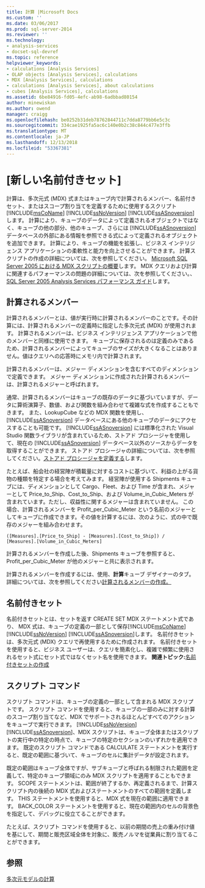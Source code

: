 ```yaml
---
title: 計算 |Microsoft Docs
ms.custom: ''
ms.date: 03/06/2017
ms.prod: sql-server-2014
ms.reviewer: ''
ms.technology:
- analysis-services
- docset-sql-devref
ms.topic: reference
helpviewer_keywords:
- calculations [Analysis Services]
- OLAP objects [Analysis Services], calculations
- MDX [Analysis Services], calculations
- calculations [Analysis Services], about calculations
- cubes [Analysis Services], calculations
ms.assetid: 6be84916-fd05-4efc-ab98-6adbbad80154
author: minewiskan
ms.author: owend
manager: craigg
ms.openlocfilehash: be0252b31deb78762844711c7dda8779bb6e5c3c
ms.sourcegitcommit: 334cae1925fa5ac6c140e0b2c38c844c477e3ffb
ms.translationtype: MT
ms.contentlocale: ja-JP
ms.lasthandoff: 12/13/2018
ms.locfileid: "53367381"
---
```

# <a name="calculations"></a>[新しい名前付きセット]
  計算は、多次元式 (MDX) 式またはキューブ内で計算されるメンバー、名前付きセット、またはスコープ割り当てを定義するために使用するスクリプト[!INCLUDE[msCoName](../../includes/msconame-md.md)] [!INCLUDE[ssNoVersion](../../includes/ssnoversion-md.md)] [!INCLUDE[ssASnoversion](../../includes/ssasnoversion-md.md)]します。 計算により、キューブのデータによって定義されるオブジェクトではなく、キューブの他の部分、他のキューブ、さらには [!INCLUDE[ssASnoversion](../../includes/ssasnoversion-md.md)] データベースの外部にある情報を参照できる式によって定義されるオブジェクトを追加できます。 計算により、キューブの機能を拡張し、ビジネス インテリジェンス アプリケーションの柔軟性と能力を向上させることができます。 計算スクリプトの作成の詳細については、次を参照してください。 [Microsoft SQL Server 2005 における MDX スクリプトの概要](https://go.microsoft.com/fwlink/?LinkId=81892)します。 MDX クエリおよび計算に関連するパフォーマンスの問題の詳細については、次を参照してください。、 [SQL Server 2005 Analysis Services パフォーマンス ガイド](https://go.microsoft.com/fwlink/?LinkId=81621)します。  
  
## <a name="calculated-members"></a>計算されるメンバー  
 計算されるメンバーとは、値が実行時に計算されるメンバーのことです。その計算には、計算されるメンバーの定義時に指定した多次元式 (MDX) が使用されます。 計算されるメンバーは、ビジネス インテリジェンス アプリケーションで他のメンバーと同様に使用できます。 キューブに保存されるのは定義のみであるため、計算されるメンバーによってキューブのサイズが大きくなることはありません。値はクエリへの応答時にメモリ内で計算されます。  
  
 計算されるメンバーは、メジャー ディメンションを含むすべてのディメンションで定義できます。 メジャー ディメンションに作成された計算されるメンバーは、計算されるメジャーと呼ばれます。  
  
 通常、計算されるメンバーはキューブの既存のデータに基づいていますが、データに算術演算子、数値、および関数を組み合わせて複雑な式を作成することもできます。 また、LookupCube などの MDX 関数を使用し、[!INCLUDE[ssASnoversion](../../includes/ssasnoversion-md.md)] データベースにある他のキューブのデータにアクセスすることも可能です。 [!INCLUDE[ssASnoversion](../../includes/ssasnoversion-md.md)] には標準化された Visual Studio 関数ライブラリが含まれているため、ストアド プロシージャを使用して、現在の [!INCLUDE[ssASnoversion](../../includes/ssasnoversion-md.md)] データベース以外のソースからデータを取得することができます。 ストアド プロシージャの詳細については、次を参照してください。[ストアド プロシージャを定義する](../multidimensional-models-extending-olap-stored-procedures/defining-stored-procedures.md)します。  
  
 たとえば、船会社の経営陣が積載量に対するコストに基づいて、利益の上がる貨物の種類を特定する場合を考えてみます。 経営陣が使用する Shipments キューブには、ディメンションとして Cargo、Fleet、および Time が含まれ、メジャーとして Price_to_Ship、Cost_to_Ship、および Volume_in_Cubic_Meters が含まれています。ただし、収益性に関するメジャーは含まれていません。 この場合、計算されるメンバーを Profit_per_Cubic_Meter という名前のメジャーとしてキューブに作成できます。その値を計算するには、次のように、式の中で既存のメジャーを組み合わせます。  
  
```  
([Measures].[Price_to_Ship] - [Measures].[Cost_to_Ship]) /  
[Measures].[Volume_in_Cubic_Meters]  
```  
  
 計算されるメンバーを作成した後、Shipments キューブを参照すると、Profit_per_Cubic_Meter が他のメジャーと共に表示されます。  
  
 計算されるメンバーを作成するには、使用、**計算**キューブ デザイナーのタブ。 詳細については、次を参照してください[計算されるメンバーの作成。](../multidimensional-models/create-calculated-members.md)  
  
## <a name="named-sets"></a>名前付きセット  
 名前付きセットとは、セットを返す CREATE SET MDX ステートメント式であり、 MDX 式は、キューブの定義の一部として保存[!INCLUDE[msCoName](../../includes/msconame-md.md)] [!INCLUDE[ssNoVersion](../../includes/ssnoversion-md.md)] [!INCLUDE[ssASnoversion](../../includes/ssasnoversion-md.md)]します。 名前付きセットは、多次元式 (MDX) クエリで再使用するために作成されます。 名前付きセットを使用すると、ビジネス ユーザーは、クエリを簡素化し、複雑で頻繁に使用されるセット式にセット式ではなくセット名を使用できます。 **関連トピック:**[名前付きセットの作成](../multidimensional-models/create-named-sets.md)  
  
## <a name="script-commands"></a>スクリプト コマンド  
 スクリプト コマンドは、キューブの定義の一部として含まれる MDX スクリプトです。 スクリプト コマンドを使用すると、キューブの一部のみに対する計算のスコープ割り当てなど、MDX でサポートされるほとんどすべてのアクションをキューブで実行できます。 [!INCLUDE[ssNoVersion](../../includes/ssnoversion-md.md)] [!INCLUDE[ssASnoversion](../../includes/ssasnoversion-md.md)]、MDX スクリプトは、キューブ全体またはスクリプトの実行中の特定の時点で、キューブの特定のセクションのいずれかを適用できます。 既定のスクリプト コマンドである CALCULATE ステートメントを実行すると、既定の範囲に基づいて、キューブのセルに集計データが設定されます。  
  
 既定の範囲はキューブ全体ですが、サブキューブと呼ばれる制限された範囲を定義して、特定のキューブ領域にのみ MDX スクリプトを適用することもできます。 SCOPE ステートメントは、範囲が終了するか、再定義されるまで、計算スクリプト内の後続の MDX 式およびステートメントのすべての範囲を定義します。 THIS ステートメントを使用すると、MDX 式を現在の範囲に適用できます。 BACK_COLOR ステートメントを使用すると、現在の範囲内のセルの背景色を指定して、デバッグに役立てることができます。  
  
 たとえば、スクリプト コマンドを使用すると、以前の期間の売上の重み付け値を基にして、期間と販売区域全体を対象に、販売ノルマを従業員に割り当てることができます。  
  
## <a name="see-also"></a>参照  
 [多次元モデルの計算](../multidimensional-models/calculations-in-multidimensional-models.md)  
  
  
